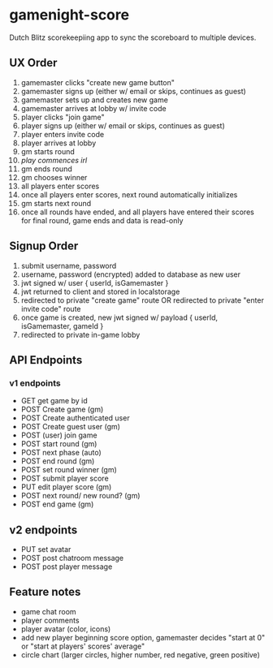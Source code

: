 # gamenight-score

Dutch Blitz scorekeepiing app to sync the scoreboard to multiple devices.

## UX Order

1. gamemaster clicks "create new game button"
2. gamemaster signs up (either w/ email or skips, continues as guest)
3. gamemaster sets up and creates new game
4. gamemaster arrives at lobby w/ invite code
5. player clicks "join game"
6. player signs up (either w/ email or skips, continues as guest)
7. player enters invite code
8. player arrives at lobby
9. gm starts round
10. _play commences irl_
11. gm ends round
12. gm chooses winner
13. all players enter scores
14. once all players enter scores, next round automatically initializes
15. gm starts next round
16. once all rounds have ended, and all players have entered their scores for final round, game ends and data is read-only

## Signup Order

1. submit username, password
2. username, password (encrypted) added to database as new user
3. jwt signed w/ user { userId, isGamemaster }
4. jwt returned to client and stored in localstorage
5. redirected to private "create game" route OR redirected to private "enter invite code" route
6. once game is created, new jwt signed w/ payload { userId, isGamemaster, gameId }
7. redirected to private in-game lobby

## API Endpoints

### v1 endpoints

- GET get game by id
- POST Create game (gm)
- POST Create authenticated user
- POST Create guest user (gm)
- POST (user) join game
- POST start round (gm)
- POST next phase (auto)
- POST end round (gm)
- POST set round winner (gm)
- POST submit player score
- PUT edit player score (gm)
- POST next round/ new round? (gm)
- POST end game (gm)

## v2 endpoints

- PUT set avatar
- POST post chatroom message
- POST post player message

## Feature notes

- game chat room
- player comments
- player avatar (color, icons)
- add new player beginning score option, gamemaster decides "start at 0" or "start at players' scores' average"
- circle chart (larger circles, higher number, red negative, green positive)
